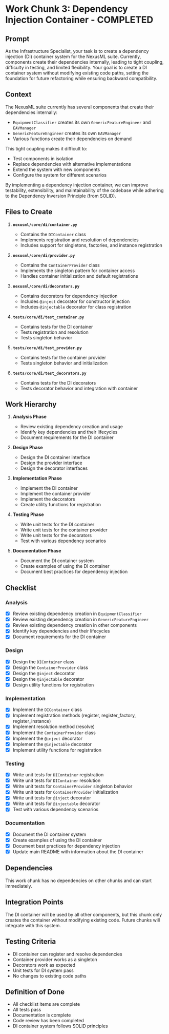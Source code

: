 # Work Chunk 3: Dependency Injection Container - COMPLETED

## Prompt

As the Infrastructure Specialist, your task is to create a dependency injection
(DI) container system for the NexusML suite. Currently, components create their
dependencies internally, leading to tight coupling, difficulty in testing, and
limited flexibility. Your goal is to create a DI container system without
modifying existing code paths, setting the foundation for future refactoring
while ensuring backward compatibility.

## Context

The NexusML suite currently has several components that create their
dependencies internally:

- `EquipmentClassifier` creates its own `GenericFeatureEngineer` and
  `EAVManager`
- `GenericFeatureEngineer` creates its own `EAVManager`
- Various functions create their dependencies on demand

This tight coupling makes it difficult to:

- Test components in isolation
- Replace dependencies with alternative implementations
- Extend the system with new components
- Configure the system for different scenarios

By implementing a dependency injection container, we can improve testability,
extensibility, and maintainability of the codebase while adhering to the
Dependency Inversion Principle (from SOLID).

## Files to Create

1. **`nexusml/core/di/container.py`**

   - Contains the `DIContainer` class
   - Implements registration and resolution of dependencies
   - Includes support for singletons, factories, and instance registration

2. **`nexusml/core/di/provider.py`**

   - Contains the `ContainerProvider` class
   - Implements the singleton pattern for container access
   - Handles container initialization and default registrations

3. **`nexusml/core/di/decorators.py`**

   - Contains decorators for dependency injection
   - Includes `@inject` decorator for constructor injection
   - Includes `@injectable` decorator for class registration

4. **`tests/core/di/test_container.py`**

   - Contains tests for the DI container
   - Tests registration and resolution
   - Tests singleton behavior

5. **`tests/core/di/test_provider.py`**

   - Contains tests for the container provider
   - Tests singleton behavior and initialization

6. **`tests/core/di/test_decorators.py`**
   - Contains tests for the DI decorators
   - Tests decorator behavior and integration with container

## Work Hierarchy

1. **Analysis Phase**

   - Review existing dependency creation and usage
   - Identify key dependencies and their lifecycles
   - Document requirements for the DI container

2. **Design Phase**

   - Design the DI container interface
   - Design the provider interface
   - Design the decorator interfaces

3. **Implementation Phase**

   - Implement the DI container
   - Implement the container provider
   - Implement the decorators
   - Create utility functions for registration

4. **Testing Phase**

   - Write unit tests for the DI container
   - Write unit tests for the container provider
   - Write unit tests for the decorators
   - Test with various dependency scenarios

5. **Documentation Phase**
   - Document the DI container system
   - Create examples of using the DI container
   - Document best practices for dependency injection

## Checklist

### Analysis

- [x] Review existing dependency creation in `EquipmentClassifier`
- [x] Review existing dependency creation in `GenericFeatureEngineer`
- [x] Review existing dependency creation in other components
- [x] Identify key dependencies and their lifecycles
- [x] Document requirements for the DI container

### Design

- [x] Design the `DIContainer` class
- [x] Design the `ContainerProvider` class
- [x] Design the `@inject` decorator
- [x] Design the `@injectable` decorator
- [x] Design utility functions for registration

### Implementation

- [x] Implement the `DIContainer` class
- [x] Implement registration methods (register, register_factory,
      register_instance)
- [x] Implement resolution method (resolve)
- [x] Implement the `ContainerProvider` class
- [x] Implement the `@inject` decorator
- [x] Implement the `@injectable` decorator
- [x] Implement utility functions for registration

### Testing

- [x] Write unit tests for `DIContainer` registration
- [x] Write unit tests for `DIContainer` resolution
- [x] Write unit tests for `ContainerProvider` singleton behavior
- [x] Write unit tests for `ContainerProvider` initialization
- [x] Write unit tests for `@inject` decorator
- [x] Write unit tests for `@injectable` decorator
- [x] Test with various dependency scenarios

### Documentation

- [x] Document the DI container system
- [x] Create examples of using the DI container
- [x] Document best practices for dependency injection
- [x] Update main README with information about the DI container

## Dependencies

This work chunk has no dependencies on other chunks and can start immediately.

## Integration Points

The DI container will be used by all other components, but this chunk only
creates the container without modifying existing code. Future chunks will
integrate with this system.

## Testing Criteria

- DI container can register and resolve dependencies
- Container provider works as a singleton
- Decorators work as expected
- Unit tests for DI system pass
- No changes to existing code paths

## Definition of Done

- All checklist items are complete
- All tests pass
- Documentation is complete
- Code review has been completed
- DI container system follows SOLID principles
